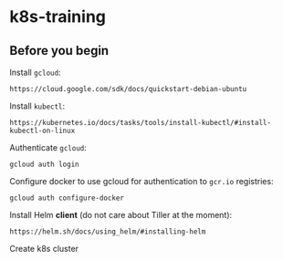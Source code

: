 # k8s-training

## Before you begin
Install `gcloud`:
```
https://cloud.google.com/sdk/docs/quickstart-debian-ubuntu
```

Install `kubectl`:
```
https://kubernetes.io/docs/tasks/tools/install-kubectl/#install-kubectl-on-linux
```

Authenticate `gcloud`:
```
gcloud auth login
```

Configure docker to use gcloud for authentication to `gcr.io` registries:
```
gcloud auth configure-docker
```

Install Helm **client** (do not care about Tiller at the moment):
```
https://helm.sh/docs/using_helm/#installing-helm
```

Create k8s cluster
